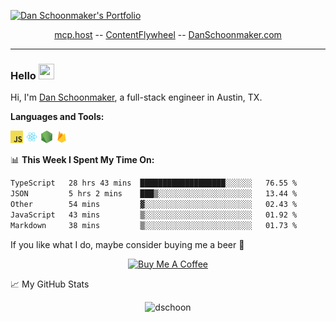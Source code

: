 [![Dan Schoonmaker's Portfolio](https://cdn.schoon.me/personal/images/schoon-devs.png)](https://www.schoon.me)

<p align="center"><a href="https://mcp.host" target="_blank">mcp.host</a> -- <a href="https://www.ContentFlywheel.com" target="_blank">ContentFlywheel</a> -- <a href="https://www.DanSchoonmaker.com" target="_blank">DanSchoonmaker.com</a></p>

----

### Hello <img src="https://media.giphy.com/media/hvRJCLFzcasrR4ia7z/giphy.gif" width="25px" height="25px">

Hi, I'm [Dan Schoonmaker](https://x.com/DanSchoonmaker), a full-stack engineer in Austin, TX.

**Languages and Tools:**  

<code><img height="20" src="https://raw.githubusercontent.com/github/explore/80688e429a7d4ef2fca1e82350fe8e3517d3494d/topics/javascript/javascript.png"></code>
<code><img height="20" src="https://raw.githubusercontent.com/github/explore/80688e429a7d4ef2fca1e82350fe8e3517d3494d/topics/react/react.png"></code>
<code><img height="20" src="https://raw.githubusercontent.com/github/explore/80688e429a7d4ef2fca1e82350fe8e3517d3494d/topics/nodejs/nodejs.png"></code>
<code><img height="20" src="https://raw.githubusercontent.com/github/explore/80688e429a7d4ef2fca1e82350fe8e3517d3494d/topics/firebase/firebase.png"></code>

📊 **This Week I Spent My Time On:**
<!--START_SECTION:waka-->

```txt
TypeScript   28 hrs 43 mins  ███████████████████░░░░░░   76.55 %
JSON         5 hrs 2 mins    ███▒░░░░░░░░░░░░░░░░░░░░░   13.44 %
Other        54 mins         ▓░░░░░░░░░░░░░░░░░░░░░░░░   02.43 %
JavaScript   43 mins         ▒░░░░░░░░░░░░░░░░░░░░░░░░   01.92 %
Markdown     38 mins         ▒░░░░░░░░░░░░░░░░░░░░░░░░   01.73 %
```

<!--END_SECTION:waka-->

If you like what I do, maybe consider buying me a beer 🍻

<p align="center"><a href="https://www.buymeacoffee.com/schoon" target="_blank"><img src="https://cdn.buymeacoffee.com/buttons/v2/default-red.png" alt="Buy Me A Coffee" width="150" ></a></p>

📈 My GitHub Stats

<p align="center"> <img src="https://github-readme-stats.vercel.app/api?username=dschoon&show_icons=true&theme=gotham" alt="dschoon" />

